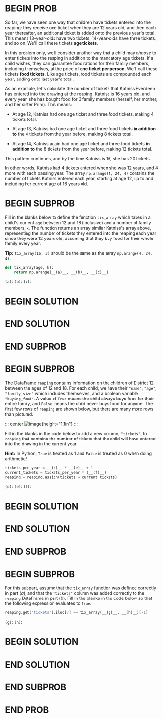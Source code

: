 # BEGIN PROB

So far, we have seen one way that children have tickets entered into the
reaping: they receive one ticket when they are $12$ years old, and then
each year thereafter, an additional ticket is added onto the previous
year's total. This means $13$-year-olds have two tickets, $14$-year-olds
have three tickets, and so on. We'll call these tickets **age tickets**.

In this problem only, we'll consider another way that a child may
*choose* to enter tickets into the reaping in addition to the mandatory
age tickets. If a child wishes, they can guarantee food rations for
their family members, including themselves, at the price of **one ticket
per person**. We'll call these tickets **food tickets**. Like age
tickets, food tickets are compounded each year, adding onto last year's
total.

As an example, let's calculate the number of tickets that Katniss
Everdeen has entered into the drawing at the reaping. Katniss is $16$
years old, and every year, she has bought food for 3 family members
(herself, her mother, and her sister Prim). This means:

-   At age $12$, Katniss had one age ticket and three food tickets,
    making $4$ tickets total.

-   At age $13$, Katniss had one age ticket and three food tickets **in
    addition to** the $4$ tickets from the year before, making $8$
    tickets total.

-   At age $14$, Katniss again had one age ticket and three food tickets
    **in addition to** the $8$ tickets from the year before, making $12$
    tickets total.

This pattern continues, and by the time Katniss is $16$, she has $20$
tickets.

In other words, Katniss had $4$ tickets entered when she was $12$ years,
and $4$ more with each passing year. The array `np.arange(4, 24, 4)`
contains the number of tickets Katniss entered each year, starting at
age $12$, up to and including her current age of $16$ years old.

# BEGIN SUBPROB

Fill in the blanks below to define the function `tix_array` which takes
in a child's current `age` between $12$ and $18$ (inclusive) and a
number of family members, `k`. The function returns an array similar
Katniss's array above, representing the number of tickets they entered
into the reaping each year since they were $12$ years old, assuming that
they buy food for their whole family every year.

**Tip:** `tix_array(16, 3)` should be the same as the array
`np.arange(4, 24, 4)`.

```py
def tix_array(age, k):
    return np.arange(__(a)__, __(b)__, __(c)__)
```

`(a)`: `(b)`: `(c)`:

# BEGIN SOLUTION

# END SOLUTION

# END SUBPROB

# BEGIN SUBPROB

The DataFrame `reaping` contains information on the children of District
12 between the ages of $12$ and $18$. For each child, we have their
`"name"`, `"age"`, `"family_size"` which includes themselves, and a
boolean variable `"buying_food"`. A value of `True` means the child
always buys food for their entire family, and `False` means the child
never buys food for anyone. The first few rows of `reaping` are shown
below, but there are many more rows than pictured.

::: center
![image]("../../assets/images/sp25-final/reaping_df.jpg"){height="1.1in"}
:::

Fill in the blanks in the code below to add a new column, `"tickets"`,
to `reaping` that contains the number of tickets that the child will
have entered into the drawing in the current year.

**Hint:** In Python, `True` is treated as $1$ and `False` is treated as
$0$ when doing arithmetic!

```py
tickets_per_year = __(d)__ * __(e)__ + 1
current_tickets = tickets_per_year * (__(f)__)
reaping = reaping.assign(tickets = current_tickets)
```

`(d)`: `(e)`: `(f)`:

# BEGIN SOLUTION

# END SOLUTION

# END SUBPROB

# BEGIN SUBPROB

For this subpart, assume that the `tix_array` function was defined
correctly in part $(a)$, and that the `"tickets"` column was added
correctly to the `reaping` DataFrame in part $(b)$. Fill in the blanks
in the code below so that the following expression evaluates to `True`.

```py
reaping.get("tickets").iloc[7] == tix_array(__(g)__, __(h)__)[-1]
```

`(g)`: `(h)`:

# BEGIN SOLUTION

# END SOLUTION

# END SUBPROB

# END PROB